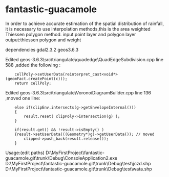 ﻿# fantastic-guacamole
In order to achieve accurate estimation of the spatial distribution of rainfall, it is
necessary to use interpolation methods,this is the area weighted Thiessen polygon method.
input:point layer and polygon layer 
output:thiessen polygon and weight

dependencies  gdal2.3.2 geos3.6.3

Edited geos-3.6.3\src\triangulate\quadedge\QuadEdgeSubdivision.cpp line 588 ,added the following :
	
		cellPoly->setUserData(reinterpret_cast<void*>(geomFact.createPoint(c)));
		return cellPoly;

Edited geos-3.6.3\src\triangulate\VoronoiDiagramBuilder.cpp line 136 ,moved one line:

		else if(clipEnv.intersects(g->getEnvelopeInternal()))
		{
			result.reset( clipPoly->intersection(g) );
		}
		
		if(result.get() && !result->isEmpty() )
		{result->setUserData(((Geometry*)g)->getUserData()); // moved
			clipped->push_back(result.release());
		}

Usage:(edit paths)
D:\MyFirstProject\fantastic-guacamole.git\trunk\Debug\ConsoleApplication2.exe D:\MyFirstProject\fantastic-guacamole.git\trunk\Debug\test\jczd.shp D:\MyFirstProject\fantastic-guacamole.git\trunk\Debug\test\wata.shp

